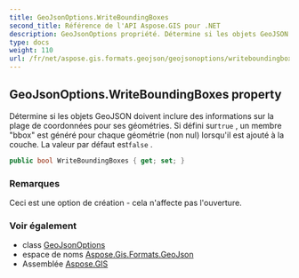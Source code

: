```yaml
---
title: GeoJsonOptions.WriteBoundingBoxes
second_title: Référence de l'API Aspose.GIS pour .NET
description: GeoJsonOptions propriété. Détermine si les objets GeoJSON doivent inclure des informations sur la plage de coordonnées pour ses géométries. Si défini surtrue  un membre bbox est généré pour chaque géométrie non nul lorsquil est ajouté à la couche. La valeur par défaut estfalse .
type: docs
weight: 110
url: /fr/net/aspose.gis.formats.geojson/geojsonoptions/writeboundingboxes/
---
```

## GeoJsonOptions.WriteBoundingBoxes property

Détermine si les objets GeoJSON doivent inclure des informations sur la plage de coordonnées pour ses géométries. Si défini sur`true` , un membre "bbox" est généré pour chaque géométrie (non nul) lorsqu'il est ajouté à la couche. La valeur par défaut est`false` .

```csharp
public bool WriteBoundingBoxes { get; set; }
```

### Remarques

Ceci est une option de création - cela n'affecte pas l'ouverture.

### Voir également

* class [GeoJsonOptions](../)
* espace de noms [Aspose.Gis.Formats.GeoJson](../../geojsonoptions/)
* Assemblée [Aspose.GIS](../../../)


